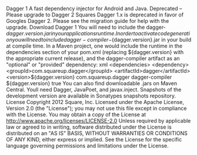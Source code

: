 Dagger 1 A fast dependency injector for Android and Java. Deprecated – Please upgrade to Dagger 2 Squares Dagger 1.x is deprecated in favor of Googles Dagger 2. Please see the migration guide for help with the upgrade. Download Dagger 1 You will need to include the dagger-${dagger.version}.jar in your applications runtime. In order to activate code generation you will need to include dagger-compiler-${dagger.version}.jar in your build at compile time. In a Maven project, one would include the runtime in the dependencies section of your pom.xml (replacing ${dagger.version} with the appropriate current release), and the dagger-compiler artifact as an "optional" or "provided" dependency: xml <dependencies> <dependency> <groupId>com.squareup.dagger</groupId> <artifactId>dagger</artifactId> <version>${dagger.version}</version> </dependency> <dependency> <groupId>com.squareup.dagger</groupId> <artifactId>dagger-compiler</artifactId> <version>${dagger.version}</version> <optional>true</optional> </dependency> </dependencies> You can also find downloadable .jars on Maven Central. Youll need Dagger, JavaPoet, and javax.inject. Snapshots of the development version are available in Sonatypes snapshots repository. License Copyright 2012 Square, Inc. Licensed under the Apache License, Version 2.0 (the "License"); you may not use this file except in compliance with the License. You may obtain a copy of the License at http://www.apache.org/licenses/LICENSE-2.0 Unless required by applicable law or agreed to in writing, software distributed under the License is distributed on an "AS IS" BASIS, WITHOUT WARRANTIES OR CONDITIONS OF ANY KIND, either express or implied. See the License for the specific language governing permissions and limitations under the License.